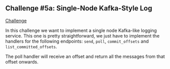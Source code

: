 ## Challenge #5a: Single-Node Kafka-Style Log

[Challenge](https://fly.io/dist-sys/5a/)

In this challenge we want to implement a single node Kafka-like logging service.
This one is pretty straightforward, we just have to implement the handlers for the following endpoints: `send`, `poll`, `commit_offsets` and `list_committed_offsets`.

The poll handler will receive an offset and return all the messages from that offset onwards.
